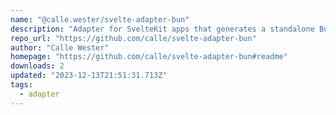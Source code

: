 ```yaml
---
name: "@calle.wester/svelte-adapter-bun"
description: "Adapter for SvelteKit apps that generates a standalone Bun.js server."
repo_url: "https://github.com/calle/svelte-adapter-bun"
author: "Calle Wester"
homepage: "https://github.com/calle/svelte-adapter-bun#readme"
downloads: 2
updated: "2023-12-13T21:51:31.713Z"
tags: 
  - adapter
---
```

